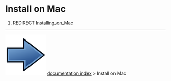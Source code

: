 # Install on Mac
1.  REDIRECT [Installing_on_Mac](Installing_on_Mac.md)



---
![](images/Button_right.svg) [documentation index](../README.md) > Install on Mac
